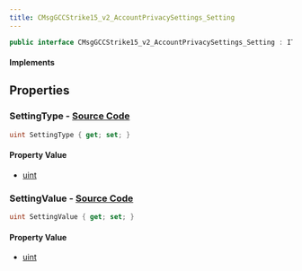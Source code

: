 ```yaml
---
title: CMsgGCCStrike15_v2_AccountPrivacySettings_Setting
---
```


```csharp
public interface CMsgGCCStrike15_v2_AccountPrivacySettings_Setting : ITypedProtobuf<CMsgGCCStrike15_v2_AccountPrivacySettings_Setting>, INativeHandle
```

#### Implements

## Properties

### **SettingType** - [Source Code](https://github.com/swiftly-solution/swiftlys2/blob/main/managed/src/SwiftlyS2.Generated/Protobufs/Interfaces/CMsgGCCStrike15_v2_AccountPrivacySettings_Setting.cs#L13)

```csharp
uint SettingType { get; set; }
```

#### Property Value

- [uint](https://learn.microsoft.com/dotnet/api/system.uint32)

### **SettingValue** - [Source Code](https://github.com/swiftly-solution/swiftlys2/blob/main/managed/src/SwiftlyS2.Generated/Protobufs/Interfaces/CMsgGCCStrike15_v2_AccountPrivacySettings_Setting.cs#L16)

```csharp
uint SettingValue { get; set; }
```

#### Property Value

- [uint](https://learn.microsoft.com/dotnet/api/system.uint32)


